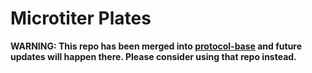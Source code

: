 # Microtiter Plates

**WARNING: This repo has been merged into [protocol-base](https://github.com/aquariumbio/protocol-base) and future updates will happen there. Please consider using that repo instead.**
